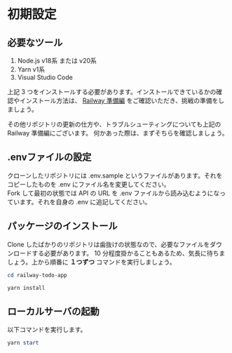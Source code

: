 # 初期設定

## 必要なツール

1. Node.js v18系 または v20系
2. Yarn v1系
3. Visual Studio Code

上記 3 つをインストールする必要があります。インストールできているかの確認やインストール方法は、
[Railway 準備編](https://www.notion.so/techbowl/Railway-ceba695d5014460e9733c2a46318cdec) をご確認いただき、挑戦の準備をしましょう。

その他リポジトリの更新の仕方や、トラブルシューティングについても上記の Railway 準備編にございます。
何かあった際は、まずそちらを確認しましょう。

## .envファイルの設定

クローンしたリポジトリには .env.sample というファイルがあります。それをコピーしたものを .env にファイル名を変更してください。  
Fork して最初の状態では API の URL を .env ファイルから読み込むようになっています。それを自身の .env に追記してください。

## パッケージのインストール

Clone したばかりのリポジトリは歯抜けの状態なので、必要なファイルをダウンロードする必要があります。 10 分程度掛かることもあるため、気長に待ちましょう。上から順番に **１つずつ** コマンドを実行しましょう。

```powershell
cd railway-todo-app

yarn install
```

## ローカルサーバの起動

以下コマンドを実行します。

```powershell
yarn start
```
